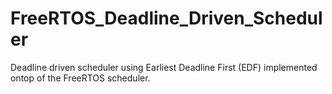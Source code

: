 # FreeRTOS_Deadline_Driven_Scheduler
Deadline driven scheduler using Earliest Deadline First (EDF) implemented ontop of the FreeRTOS scheduler.
